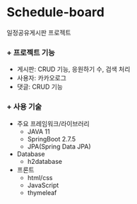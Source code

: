 # Schedule-board
일정공유게시판 프로젝트  
### + 프로젝트 기능
  - 게시판: CRUD 기능, 응원하기 수, 검색 처리
  - 사용자: 카카오로그
  - 댓글: CRUD 기능
### + 사용 기술  
+ 주요 프레임워크/라이브러리
  - JAVA 11
  - SpringBoot 2.7.5
  - JPA(Spring Data JPA)
+ Database
  - h2database
+ 프론트
  - html/css
  - JavaScript
  - thymeleaf
